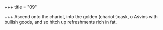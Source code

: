 +++
title = "09"

+++
Ascend onto the chariot, into the golden (chariot-)cask, o Aśvins with  bullish goods,
and so hitch up refreshments rich in fat.